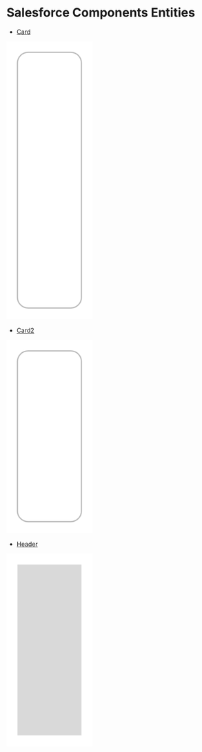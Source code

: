 # Salesforce Components Entities


- [Card](./card.md)  
<img src="./card.png" width="200"/>

- [Card2](./card-2.md)  
<img src="./card-2.png" width="200"/>

- [Header](./header.md)  
<img src="./header.png" width="200"/>
